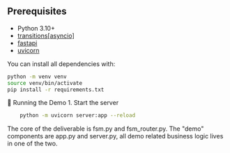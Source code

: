 ## Prerequisites

- Python 3.10+  
- [transitions[asyncio]](https://pypi.org/project/transitions/)  
- [fastapi](https://pypi.org/project/fastapi/)  
- [uvicorn](https://pypi.org/project/uvicorn/)  

You can install all dependencies with:

```bash
python -m venv venv
source venv/bin/activate
pip install -r requirements.txt
```

🚀 Running the Demo
	1.	Start the server
```bash
    python -m uvicorn server:app --reload
```
The core of the deliverable is fsm.py and fsm_router.py.
The "demo" components are app.py and server.py, all demo related business logic lives in one of the two.